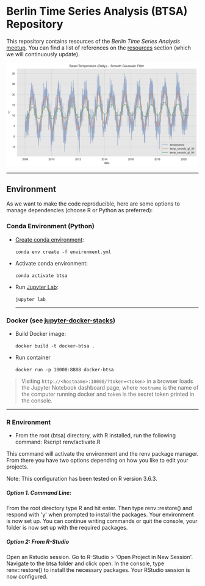 # Berlin Time Series Analysis (BTSA) Repository

This repository contains resources of the *Berlin Time Series Analysis* [meetup](https://www.meetup.com/Berlin-Time-Series-Analysis-Meetup/). You can find a list of references on the [resources](https://github.com/juanitorduz/btsa/blob/master/resources.md) section (which we will continuously update).

<img src="python/fundamentals/images/basel_daily_gf.png">


---
## Environment  

As we want to make the code reproducible, here are some options to manage dependencies (choose R or Python as preferred):

### Conda Environment (Python)

- [Create conda environment](https://docs.conda.io/projects/conda/en/latest/user-guide/tasks/manage-environments.html):

  `conda env create -f environment.yml`

- Activate conda environment:

  `conda activate btsa`

- Run [Jupyter Lab](https://jupyterlab.readthedocs.io/en/stable/index.html#):

  `jupyter lab`

  ---
### Docker (see [jupyter-docker-stacks](https://jupyter-docker-stacks.readthedocs.io/en/latest/)) 

- Build Docker image:
  
  `docker build -t docker-btsa .`

- Run container

  `docker run -p 10000:8888 docker-btsa`

> Visiting `http://<hostname>:10000/?token=<token>` in a browser loads the Jupyter Notebook dashboard page, where `hostname` is the name of the computer running docker and `token` is the secret token printed in the console.

  ---
### R Environment

- From the root (btsa) directory, with R installed, run the following command: Rscript renv/activate.R

This command will activate the environment and the renv package manager. From there you have two options depending on how you like to edit your projects.

Note: This configuration has been tested on R version 3.6.3.

##### Option 1. Command Line:
From the root directory type R and hit enter. Then type renv::restore() and respond with 'y' when prompted to install the packages. Your environment is now set up. You can continue writing commands or quit the console, your folder is now set up with the required packages.

##### Option 2: From R-Studio
Open an Rstudio session. Go to R-Studio > 'Open Project in New Session'. Navigate to the btsa folder and click open.
In the console, type renv::restore() to install the necessary packages. Your RStudio session is now configured.
